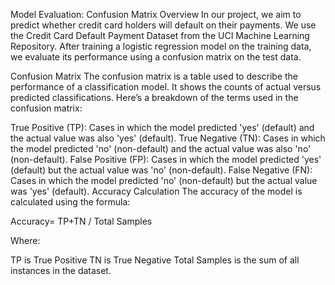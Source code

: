Model Evaluation: Confusion Matrix
Overview
In our project, we aim to predict whether credit card holders will default on their payments. We use the Credit Card Default Payment Dataset from the UCI Machine Learning Repository. After training a logistic regression model on the training data, we evaluate its performance using a confusion matrix on the test data.

Confusion Matrix
The confusion matrix is a table used to describe the performance of a classification model. It shows the counts of actual versus predicted classifications. Here’s a breakdown of the terms used in the confusion matrix:

True Positive (TP): Cases in which the model predicted 'yes' (default) and the actual value was also 'yes' (default).
True Negative (TN): Cases in which the model predicted 'no' (non-default) and the actual value was also 'no' (non-default).
False Positive (FP): Cases in which the model predicted 'yes' (default) but the actual value was 'no' (non-default).
False Negative (FN): Cases in which the model predicted 'no' (non-default) but the actual value was 'yes' (default).
Accuracy Calculation
The accuracy of the model is calculated using the formula:

Accuracy=  TP+TN / Total Samples
​


 

Where:

TP is True Positive
TN is True Negative
Total Samples is the sum of all instances in the dataset.
